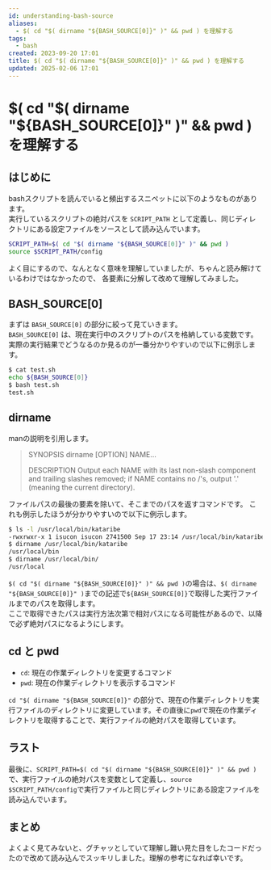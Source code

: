 ```yaml
---
id: understanding-bash-source
aliases:
  - $( cd "$( dirname "${BASH_SOURCE[0]}" )" && pwd ) を理解する
tags:
  - bash
created: 2023-09-20 17:01
title: $( cd "$( dirname "${BASH_SOURCE[0]}" )" && pwd ) を理解する
updated: 2025-02-06 17:01
---
```


# $( cd "$( dirname "${BASH_SOURCE[0]}" )" && pwd ) を理解する

## はじめに

bashスクリプトを読んでいると頻出するスニペットに以下のようなものがあります。  
実行しているスクリプトの絶対パスを `SCRIPT_PATH` として定義し、同じディレクトリにある設定ファイルをソースとして読み込んでいます。  

```bash
SCRIPT_PATH=$( cd "$( dirname "${BASH_SOURCE[0]}" )" && pwd )
source $SCRIPT_PATH/config
```

よく目にするので、なんとなく意味を理解していましたが、ちゃんと読み解けているわけではなかったので、
各要素に分解して改めて理解してみました。  

## BASH_SOURCE[0]

まずは `BASH_SOURCE[0]` の部分に絞って見ていきます。  
`BASH_SOURCE[0]` は、現在実行中のスクリプトのパスを格納している変数です。  
実際の実行結果でどうなるのか見るのが一番分かりやすいので以下に例示します。

```bash
$ cat test.sh
echo ${BASH_SOURCE[0]}
$ bash test.sh
test.sh
```

## dirname

manの説明を引用します。

> SYNOPSIS
> dirname [OPTION] NAME...
>
> DESCRIPTION
> Output each NAME with its last non-slash component and trailing slashes removed; if NAME contains no /'s, output '.' (meaning the current directory).

ファイルパスの最後の要素を除いて、そこまでのパスを返すコマンドです。
これも例示したほうが分かりやすいので以下に例示します。  

```bash
$ ls -l /usr/local/bin/kataribe
-rwxrwxr-x 1 isucon isucon 2741500 Sep 17 23:14 /usr/local/bin/kataribe
$ dirname /usr/local/bin/kataribe
/usr/local/bin
$ dirname /usr/local/bin/
/usr/local
```

`$( cd "$( dirname "${BASH_SOURCE[0]}" )" && pwd )`の場合は、`$( dirname "${BASH_SOURCE[0]}" )`までの記述で`${BASH_SOURCE[0]}`で取得した実行ファイルまでのパスを取得します。  
ここで取得できたパスは実行方法次第で相対パスになる可能性があるので、以降で必ず絶対パスになるようにします。

## cd と pwd

- `cd`: 現在の作業ディレクトリを変更するコマンド
- `pwd`: 現在の作業ディレクトリを表示するコマンド

`cd "$( dirname "${BASH_SOURCE[0]}"` の部分で、現在の作業ディレクトリを実行ファイルのディレクトリに変更しています。その直後に`pwd`で現在の作業ディレクトリを取得することで、実行ファイルの絶対パスを取得しています。

## ラスト

最後に、`SCRIPT_PATH=$( cd "$( dirname "${BASH_SOURCE[0]}" )" && pwd )`で、実行ファイルの絶対パスを変数として定義し、`source $SCRIPT_PATH/config`で実行ファイルと同じディレクトリにある設定ファイルを読み込んでいます。

## まとめ

よくよく見てみないと、グチャッとしていて理解し難い見た目をしたコードだったので改めて読み込んでスッキリしました。理解の参考になれば幸いです。
